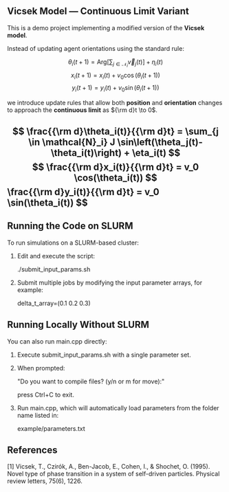 
## Vicsek Model — Continuous Limit Variant

This is a demo project implementing a modified version of the **Vicsek model**.

Instead of updating agent orientations using the standard rule:

$$
\theta_i(t + 1) = \text{Arg} \left[ \sum_{j \in \mathcal{N}_i} \vec{v}_j(t) \right] + \eta_i(t)
$$
$$
x_i(t+1) = x_i(t) + v_0 \cos(\theta_i(t+1))
$$
$$
y_i(t+1) = y_i(t) + v_0 \sin(\theta_i(t+1))
$$

we introduce update rules that allow both **position** and **orientation** changes to approach the **continuous limit** as  ${\rm d}t \to 0$.

$$
\frac{{\rm d}\theta_i(t)}{{\rm d}t} =  \sum_{j \in \mathcal{N}_i} J \sin\left(\theta_j(t)-\theta_i(t)\right) + \eta_i(t)
$$
$$
\frac{{\rm d}x_i(t)}{{\rm d}t} = v_0 \cos(\theta_i(t))
$$
\frac{{\rm d}y_i(t)}{{\rm d}t} = v_0 \sin(\theta_i(t))
$$
---

## Running the Code on SLURM

To run simulations on a SLURM-based cluster:

1. Edit and execute the script:

   ./submit_input_params.sh
2. Submit multiple jobs by modifying the input parameter arrays, for example:

    delta_t_array=(0.1 0.2 0.3)

## Running Locally Without SLURM
You can also run main.cpp directly:
1. Execute submit_input_params.sh with a single parameter set.
2. When prompted:

    "Do you want to compile files? (y/n or m for move):"
    
    press Ctrl+C to exit.
3. Run main.cpp, which will automatically load parameters from the folder name listed in:

    example/parameters.txt

## References
[1] Vicsek, T., Czirók, A., Ben-Jacob, E., Cohen, I., & Shochet, O. (1995). Novel type of phase transition in a system of self-driven particles. Physical review letters, 75(6), 1226.


